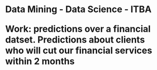 <h1> Data Mining - Data Science - ITBA

Work: predictions over a financial datset. Predictions about clients who will cut our financial services within 2 months 

